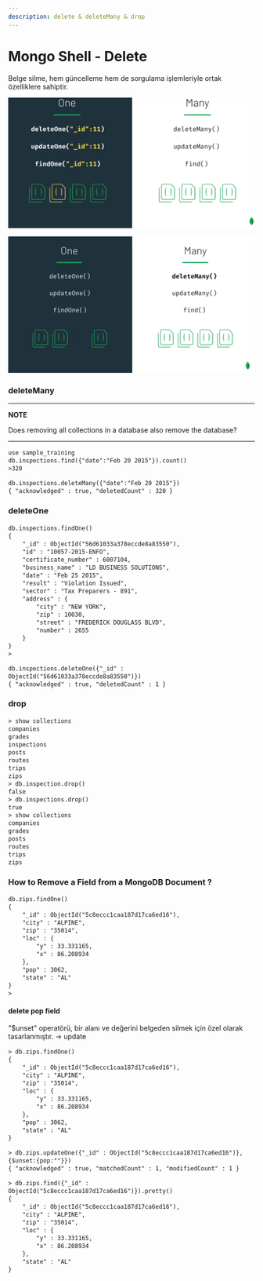 ```yaml
---
description: delete & deleteMany & drop
---
```


# Mongo Shell - Delete

Belge silme, hem güncelleme hem de sorgulama işlemleriyle ortak özelliklere sahiptir.

![](.gitbook/assets/ekran-goeruentuesue-2021-06-17-17-04-09.png)

![](.gitbook/assets/delete.png)

### deleteMany

---
**NOTE**

Does removing all collections in a database also remove the database?

---

```text
use sample_training
db.inspections.find({"date":"Feb 20 2015"}).count()
>320
```

```text
db.inspections.deleteMany({"date":"Feb 20 2015"})
{ "acknowledged" : true, "deletedCount" : 320 }
```

### deleteOne

```text
db.inspections.findOne()
{
	"_id" : ObjectId("56d61033a378eccde8a83550"),
	"id" : "10057-2015-ENFO",
	"certificate_number" : 6007104,
	"business_name" : "LD BUSINESS SOLUTIONS",
	"date" : "Feb 25 2015",
	"result" : "Violation Issued",
	"sector" : "Tax Preparers - 891",
	"address" : {
		"city" : "NEW YORK",
		"zip" : 10030,
		"street" : "FREDERICK DOUGLASS BLVD",
		"number" : 2655
	}
}
> 
```

```text
db.inspections.deleteOne({"_id" : ObjectId("56d61033a378eccde8a83550")})
{ "acknowledged" : true, "deletedCount" : 1 }
```

### drop

```text
> show collections
companies
grades
inspections
posts
routes
trips
zips
> db.inspection.drop()
false
> db.inspections.drop()
true
> show collections
companies
grades
posts
routes
trips
zips
```

### How to Remove a Field from a MongoDB Document ?

```text
db.zips.findOne()
{
	"_id" : ObjectId("5c8eccc1caa187d17ca6ed16"),
	"city" : "ALPINE",
	"zip" : "35014",
	"loc" : {
		"y" : 33.331165,
		"x" : 86.208934
	},
	"pop" : 3062,
	"state" : "AL"
}
> 
```

#### delete pop field

"$unset" operatörü, bir alanı ve değerini belgeden silmek için özel olarak tasarlanmıştır. -&gt; update

```text
> db.zips.findOne()
{
	"_id" : ObjectId("5c8eccc1caa187d17ca6ed16"),
	"city" : "ALPINE",
	"zip" : "35014",
	"loc" : {
		"y" : 33.331165,
		"x" : 86.208934
	},
	"pop" : 3062,
	"state" : "AL"
}
```

```text
> db.zips.updateOne({"_id" : ObjectId("5c8eccc1caa187d17ca6ed16")},{$unset:{pop:""}})
{ "acknowledged" : true, "matchedCount" : 1, "modifiedCount" : 1 }
```

```text
> db.zips.find({"_id" : ObjectId("5c8eccc1caa187d17ca6ed16")}).pretty()
{
	"_id" : ObjectId("5c8eccc1caa187d17ca6ed16"),
	"city" : "ALPINE",
	"zip" : "35014",
	"loc" : {
		"y" : 33.331165,
		"x" : 86.208934
	},
	"state" : "AL"
}
```

